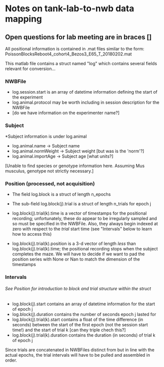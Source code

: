 # Notes on tank-lab-to-nwb data mapping
## Open questions for lab meeting are in braces []

All positional information is contained in .mat files similar to the form: PoissonBlocksReboot4_cohort4_Bezos3_E65_T_20180202.mat

This matlab file contains a struct named "log" which contains several fields relevant for conversion...

### NWBFile
* log.session.start is an array of datetime information defining the start of the experiment
* log.animal.protocol may be worth including in session description for the NWBFile
* [do we have information on the experimenter name?]

### Subject
*Subject information is under log.animal
  * log.animal.name -> Subject name
  * log.animal.normWeight -> Subject weight [but was is the 'norm'?]
  * log.animal.importAge -> Subject age [what units?]

[Unable to find species or genotype information here. Assuming Mus musculus, genotype not strictly necessary.]


### Position (processed, not acquisition)
* The field log.block is a struct of length n_epochs
* The sub-field log.block(j).trial is a struct of length n_trials for epoch j

* log.block(j).trial(k).time is a vector of timestamps for the positional recording; unfortunately, these do appear to be irregularly sampled and so must be specified in the NWBFile. Also, they always begin indexed at zero with respect to the *trial* start time (see "Intervals" below to learn how to access this)
* log.block(j).trial(k).position is a 3-d vector of length *less* than log.block(j).trial(k).time; the positional recording stops when the subject completes the maze. We will have to decide if we want to pad the position series with None or Nan to match the dimension of the timestamps
  
  
### Intervals
###### See Position for introduction to block and trial structure within the struct
* log.block(j).start contains an array of datetime information for the start of epoch j
* log.block(j).duration contains the number of seconds epoch j lasted for
* log.block(j).trial(k).start contains a float of the time difference (in seconds) between the start of the first epoch (not the session start time!) and the start of trial k [can they triple chech this?]
* log.block(j).trial(k).duration contains the duration (in seconds) of trial k of epoch j

Since trials are concatenated in NWBFiles distinct from but in line with the actual epochs, the trial intervals will have to be pulled and assembled in order.
